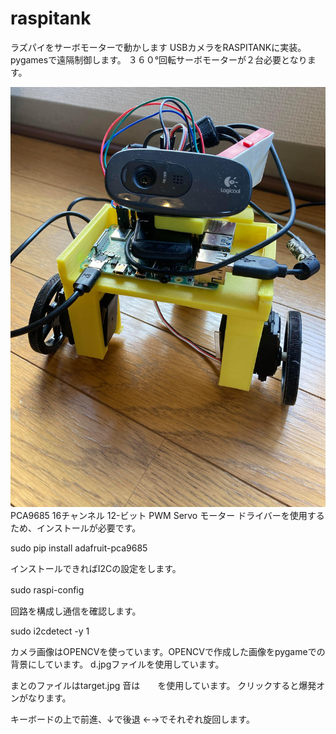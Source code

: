 # raspitank
ラズパイをサーボモーターで動かします
USBカメラをRASPITANKに実装。　pygamesで遠隔制御します。
３６０°回転サーボモーターが２台必要となります。

![RASPITANK](https://github.com/ultimatemasashi/raspitank/blob/main/122566478_270925330891548_6412678789847878808_n.jpg)
PCA9685 16チャンネル 12-ビット PWM Servo モーター ドライバーを使用するため、インストールが必要です。

sudo pip install adafruit-pca9685

インストールできればI2Cの設定をします。

sudo raspi-config　

回路を構成し通信を確認します。

sudo i2cdetect -y 1


カメラ画像はOPENCVを使っています。OPENCVで作成した画像をpygameでの背景にしています。
d.jpgファイルを使用しています。

まとのファイルはtarget.jpg 音は　　を使用しています。
クリックすると爆発オンがなります。

キーボードの上で前進、↓で後退
←→でそれぞれ旋回します。

